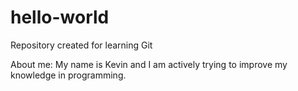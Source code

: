 # hello-world
Repository created for learning Git

About me:
  My name is Kevin and I am actively trying to improve my knowledge in programming.
